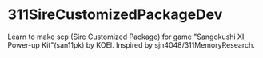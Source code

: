 # 311SireCustomizedPackageDev
Learn to make scp (Sire Customized Package) for game "‎Sangokushi XI Power-up Kit"(san11pk) by KOEI. Inspired by sjn4048/311MemoryResearch.
